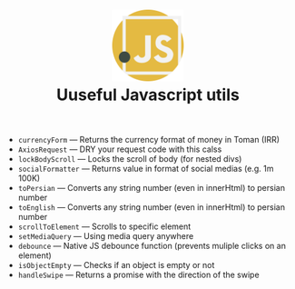 <div align="center">
  <h1>
    <img src="./javascript.svg" alt='js-icon' height="25%" width="25%"/>
    <br />
   Uuseful Javascript utils
    <br />
    <br />
  </h1>
</div>

- `currencyForm` &mdash; Returns the currency format of money in Toman (IRR)
- `AxiosRequest` &mdash; DRY your request code with this calss
- `lockBodyScroll` &mdash; Locks the scroll of body (for nested divs)
- `socialFormatter` &mdash; Returns value in format of social medias (e.g. 1m 100K)
- `toPersian` &mdash; Converts any string number (even in innerHtml) to persian number
- `toEnglish` &mdash; Converts any string number (even in innerHtml) to persian number
- `scrollToElement` &mdash; Scrolls to specific element
- `setMediaQuery` &mdash; Using media query anywhere
- `debounce` &mdash; Native JS debounce function (prevents muliple clicks on an element)
- `isObjectEmpty` &mdash; Checks if an object is empty or not
- `handleSwipe` &mdash; Returns a promise with the direction of the swipe
